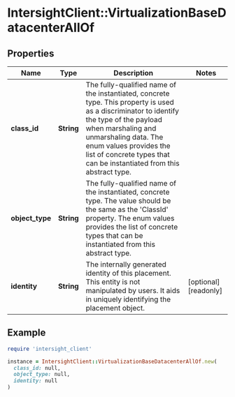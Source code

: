 # IntersightClient::VirtualizationBaseDatacenterAllOf

## Properties

| Name | Type | Description | Notes |
| ---- | ---- | ----------- | ----- |
| **class_id** | **String** | The fully-qualified name of the instantiated, concrete type. This property is used as a discriminator to identify the type of the payload when marshaling and unmarshaling data. The enum values provides the list of concrete types that can be instantiated from this abstract type. |  |
| **object_type** | **String** | The fully-qualified name of the instantiated, concrete type. The value should be the same as the &#39;ClassId&#39; property. The enum values provides the list of concrete types that can be instantiated from this abstract type. |  |
| **identity** | **String** | The internally generated identity of this placement. This entity is not manipulated by users. It aids in uniquely identifying the placement object. | [optional][readonly] |

## Example

```ruby
require 'intersight_client'

instance = IntersightClient::VirtualizationBaseDatacenterAllOf.new(
  class_id: null,
  object_type: null,
  identity: null
)
```

